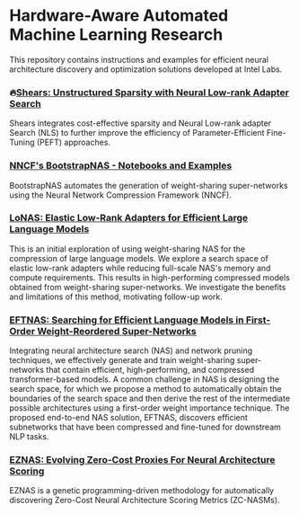 # Hardware-Aware Automated Machine Learning Research

This repository contains instructions and examples for efficient neural architecture discovery and optimization solutions developed at Intel Labs. 

### :fire:[Shears: Unstructured Sparsity with Neural Low-rank Adapter Search](./Shears/README.md) 

Shears integrates cost-effective
sparsity and Neural Low-rank adapter
Search (NLS) to  further improve the efficiency of Parameter-Efficient Fine-Tuning (PEFT) approaches. 



### [NNCF's BootstrapNAS - Notebooks and Examples](./BootstrapNAS/README.md) 

BootstrapNAS automates the generation of weight-sharing super-networks using the Neural Network Compression Framework (NNCF). 

### [LoNAS: Elastic Low-Rank Adapters for Efficient Large Language Models](./LoNAS/README.md) 

This is an initial exploration of using weight-sharing NAS for the compression of large language models. We explore a search space of elastic low-rank adapters while reducing full-scale NAS's memory and compute requirements. This results in high-performing compressed models obtained from weight-sharing super-networks. We investigate the benefits and limitations of this method, motivating follow-up work.

### [EFTNAS: Searching for Efficient Language Models in First-Order Weight-Reordered Super-Networks](./EFTNAS/README.md)

Integrating neural architecture search (NAS) and network pruning techniques, we effectively generate and train
weight-sharing super-networks that contain efficient, high-performing, and compressed transformer-based models.
A common challenge in NAS is designing the search space, for which we propose a method to automatically
obtain the boundaries of the search space and then derive the rest of the intermediate possible architectures using
a first-order weight importance technique. The proposed end-to-end NAS solution, EFTNAS, discovers efficient
subnetworks that have been compressed and fine-tuned for downstream NLP tasks.

### [EZNAS: Evolving Zero-Cost Proxies For Neural Architecture Scoring](./EZNAS/README.md) 

EZNAS is a genetic programming-driven methodology for automatically discovering Zero-Cost Neural Architecture Scoring Metrics (ZC-NASMs).

